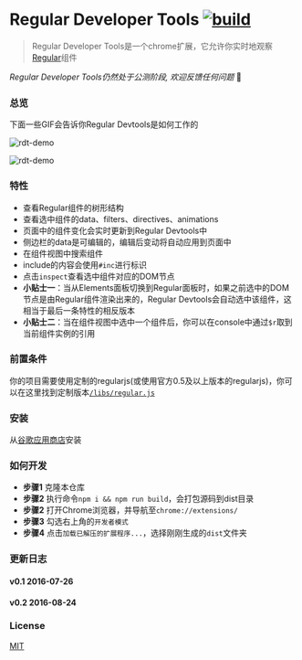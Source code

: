 # Regular Developer Tools [![build][build-image]][build-url]

> Regular Developer Tools是一个chrome扩展，它允许你实时地观察[Regular](http://regularjs.github.io/)组件

*Regular Developer Tools仍然处于公测阶段, 欢迎反馈任何问题* :clap:

### 总览

下面一些GIF会告诉你Regular Devtools是如何工作的

![rdt-demo](https://raw.githubusercontent.com/zxc0328/regular-devtools/master/gifs/rdt_demo_ss.gif)

![rdt-demo](https://raw.githubusercontent.com/zxc0328/regular-devtools/master/gifs/rdt_demo_dom_ss.gif)

### 特性

+ 查看Regular组件的树形结构
+ 查看选中组件的data、filters、directives、animations
+ 页面中的组件变化会实时更新到Regular Devtools中
+ 侧边栏的data是可编辑的，编辑后变动将自动应用到页面中
+ 在组件视图中搜索组件
+ include的内容会使用`#inc`进行标识
+ 点击`inspect`查看选中组件对应的DOM节点
+ **小贴士一**：当从Elements面板切换到Regular面板时，如果之前选中的DOM节点是由Regular组件渲染出来的，Regular Devtools会自动选中该组件，这相当于最后一条特性的相反版本
+ **小贴士二**：当在组件视图中选中一个组件后，你可以在console中通过`$r`取到当前组件实例的引用

### 前置条件

你的项目需要使用定制的regularjs(或使用官方0.5及以上版本的regularjs)，你可以在这里找到定制版本[`/libs/regular.js`](https://github.com/regularjs/regular-devtools/blob/master/lib/regular.js)

### 安装

从[谷歌应用商店](https://chrome.google.com/webstore/detail/regular-developer-tools/ehlcoecgkhfjffhmdhmhbjkjjpaecmam)安装

### 如何开发

+ **步骤1** 克隆本仓库
+ **步骤2** 执行命令`npm i && npm run build`，会打包源码到dist目录
+ **步骤2** 打开Chrome浏览器，并导航至`chrome://extensions/`
+ **步骤3** 勾选右上角的`开发者模式`
+ **步骤4** 点击`加载已解压的扩展程序...`，选择刚刚生成的`dist`文件夹

### 更新日志

#### v0.1 2016-07-26

#### v0.2 2016-08-24

### License

[MIT](https://github.com/regularjs/regular-devtools/blob/master/LICENSE)

[build-image]: https://img.shields.io/circleci/project/regularjs/regular-devtools/master.svg?style=flat-square
[build-url]: https://circleci.com/gh/regularjs/regular-devtools
